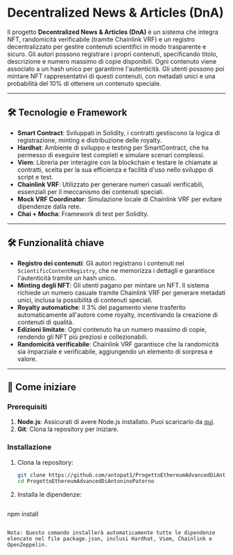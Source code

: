# Decentralized News & Articles (DnA)


Il progetto **Decentralized News & Articles (DnA)** è un sistema che integra NFT, randomicità verificabile (tramite Chainlink VRF) e un registro decentralizzato per gestire contenuti scientifici in modo trasparente e sicuro. Gli autori possono registrare i propri contenuti, specificando titolo, descrizione e numero massimo di copie disponibili. Ogni contenuto viene associato a un hash unico per garantirne l'autenticità. Gli utenti possono poi mintare NFT rappresentativi di questi contenuti, con metadati unici e una probabilità del 10% di ottenere un contenuto speciale.

---

## 🛠 Tecnologie e Framework

- **Smart Contract**: Sviluppati in Solidity, i contratti gestiscono la logica di registrazione, minting e distribuzione delle royalty.
- **Hardhat**: Ambiente di sviluppo e testing per SmartContract, che ha permesso di eseguire test completi e simulare scenari complessi.
- **Viem**: Libreria per interagire con la blockchain e testare le chiamate ai contratti, scelta per la sua efficienza e facilità d'uso nello sviluppo di script e test.
- **Chainlink VRF**: Utilizzato per generare numeri casuali verificabili, essenziali per il meccanismo dei contenuti speciali.
- **Mock VRF Coordinator**: Simulazione locale di Chainlink VRF per evitare dipendenze dalla rete.
- **Chai + Mocha**: Framework di test per Solidity.

---

## 🛠 Funzionalità chiave

- **Registro dei contenuti**: Gli autori registrano i contenuti nel `ScientificContentRegistry`, che ne memorizza i dettagli e garantisce l'autenticità tramite un hash unico.
- **Minting degli NFT**: Gli utenti pagano per mintare un NFT. Il sistema richiede un numero casuale tramite Chainlink VRF per generare metadati unici, inclusa la possibilità di contenuti speciali.
- **Royalty automatiche**: Il 3% del pagamento viene trasferito automaticamente all'autore come royalty, incentivando la creazione di contenuti di qualità.
- **Edizioni limitate**: Ogni contenuto ha un numero massimo di copie, rendendo gli NFT più preziosi e collezionabili.
- **Randomicità verificabile**: Chainlink VRF garantisce che la randomicità sia imparziale e verificabile, aggiungendo un elemento di sorpresa e valore.

---

## 🚀 Come iniziare

### Prerequisiti

1. **Node.js**: Assicurati di avere Node.js installato. Puoi scaricarlo da [qui](https://nodejs.org/).
2. **Git**: Clona la repository per iniziare.

### Installazione

1. Clona la repository:

   ```bash
   git clone https://github.com/antopat1/ProgettoEthereumAdvancedDiAntoninoPaterno.git
   cd ProgettoEthereumAdvancedDiAntoninoPaterno
   ```

 2. Installa le dipendenze:  

    ```bash
   npm install
   ```

   Nota: Questo comando installerà automaticamente tutte le dipendenze elencate nel file package.json, inclusi Hardhat, Viem, Chainlink e OpenZeppelin.
